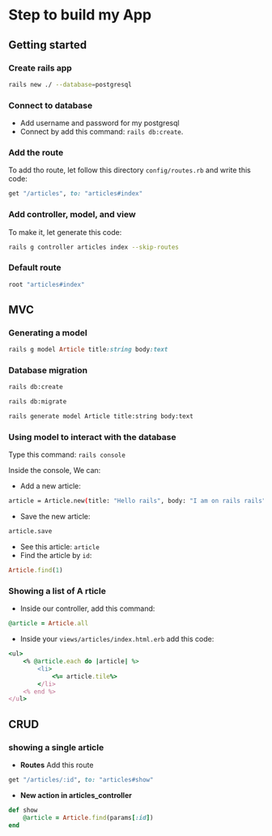 # Step to build my App

## Getting started

### Create rails app

```bash
rails new ./ --database=postgresql
```
### Connect to database

- Add username and password for my postgresql
- Connect by add this command: `rails db:create`.

### Add the route
To add tho route, let follow this directory `config/routes.rb` and write this code:
```ruby
get "/articles", to: "articles#index"
```
### Add controller, model, and view

To make it, let generate this code:

```bash
rails g controller articles index --skip-routes
```
### Default route

```ruby
root "articles#index"
```
## MVC

### Generating a model

```ruby
rails g model Article title:string body:text
```
### Database migration

```bash
rails db:create

rails db:migrate
```

```bash
rails generate model Article title:string body:text
```

### Using model to interact with the database

Type this command: `rails console`

Inside the console, We can:

- Add a new article: 
```bash
article = Article.new(title: "Hello rails", body: "I am on rails rails")
```
- Save the new article:
```bash
article.save
```
- See this article: `article`
- Find the article by `id`:
```ruby
Article.find(1)
```

### Showing a list of A rticle

- Inside our controller, add this command:
```ruby
@article = Article.all
```
- Inside your `views/articles/index.html.erb` add this code:

```ruby
<ul>
    <% @article.each do |article| %>
        <li>
            <%= article.tile%>
        </li>
    <% end %>
</ul>
```

## CRUD

### showing a single article

- **Routes**
Add this route
```ruby
get "/articles/:id", to: "articles#show"
```
- **New action in articles_controller**

```ruby
def show
    @article = Article.find(params[:id])
end
```